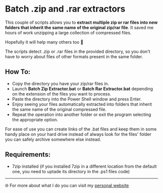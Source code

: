 # Batch .zip and .rar extractors

This couple of scripts allows you to **extract multiple zip or rar files into new folders that inherit the same name of the original zip/rar file**.
It saved me hours of work unzipping a large collection of compressed files.

Hopefully it will help many others too :slightly_smiling_face:

The scripts detect .zip or .rar files in the provided directory, so you don't have to worry about files of other formats present in the same folder.

## How To:
- Copy the directory you have your zip/rar files in.
- Launch **Batch Zip Extractor.bat** or **Batch Rar Extractor.bat** depending on the extension of the files you want to process.
- Paste the directory into the Power Shell window and press Enter.
- Enjoy seeing your files automatically extracted into folders that inherit the same name of the original compressed file.
- Repeat the operation into another folder or exit the program selecting the appropriate option.

For ease of use you can create links of the .bat files and keep them in some handy place on your hard drive instead of always look for the files' folder you can safely archive somewhere else instead.

## Requirements:
- 7zip installed (if you installed 7zip in a different location from the default one,
you need to uptade its directory in the .ps1 files code)

---
:globe_with_meridians: For more about what I do you can visit my [personal website](https://www.nazzarenogiannelli.com/)
